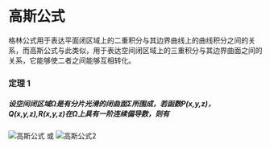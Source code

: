# 高斯公式
格林公式用于表达平面闭区域上的二重积分与其边界曲线上的曲线积分之间的关系，而高斯公式与此类似，用于表达空间闭区域上的三重积分与其边界曲面之间的关系，它能够使二者之间能够互相转化。

### 定理 1
##### 设空间闭区域Ω是有分片光滑的闭曲面Σ所围成，若函数P(x,y,z)，Q(x,y,z),R(x,y,z)在Ω上具有一阶连续偏导数，则有
![高斯公式](https://imgsa.baidu.com/baike/s%3D473/sign=2705a815db33c895a27e997ce2127397/8ad4b31c8701a18baff7cdcd9c2f07082838fe10.jpg)
或
![高斯公式2](https://imgsa.baidu.com/baike/s%3D443/sign=dd8d7f78d3c8a786ba2a4b0a5408c9c7/d50735fae6cd7b8966c3e5010d2442a7d8330e81.jpg)
